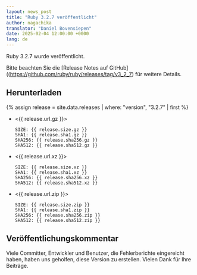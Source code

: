 ```yaml
---
layout: news_post
title: "Ruby 3.2.7 veröffentlicht"
author: nagachika
translator: "Daniel Bovensiepen"
date: 2025-02-04 12:00:00 +0000
lang: de
---
```


Ruby 3.2.7 wurde veröffentlicht.

Bitte beachten Sie die [Release Notes auf GitHub]((https://github.com/ruby/ruby/releases/tag/v3_2_7) für weitere Details.

## Herunterladen

{% assign release = site.data.releases | where: "version", "3.2.7" | first %}

* <{{ release.url.gz }}>

      SIZE: {{ release.size.gz }}
      SHA1: {{ release.sha1.gz }}
      SHA256: {{ release.sha256.gz }}
      SHA512: {{ release.sha512.gz }}

* <{{ release.url.xz }}>

      SIZE: {{ release.size.xz }}
      SHA1: {{ release.sha1.xz }}
      SHA256: {{ release.sha256.xz }}
      SHA512: {{ release.sha512.xz }}

* <{{ release.url.zip }}>

      SIZE: {{ release.size.zip }}
      SHA1: {{ release.sha1.zip }}
      SHA256: {{ release.sha256.zip }}
      SHA512: {{ release.sha512.zip }}

## Veröffentlichungskommentar

Viele Committer, Entwickler und Benutzer, die Fehlerberichte eingereicht haben, haben uns geholfen, diese Version zu erstellen.
Vielen Dank für Ihre Beiträge.
